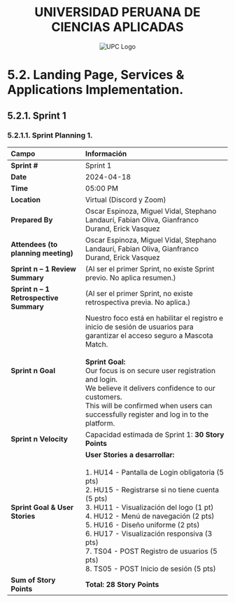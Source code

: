 <div align="center">
  
# UNIVERSIDAD PERUANA DE CIENCIAS APLICADAS
   ![UPC Logo](https://upload.wikimedia.org/wikipedia/commons/f/fc/UPC_logo_transparente.png)
  
</div>


# 5.2. Landing Page, Services & Applications Implementation.

## 5.2.1. Sprint 1

### 5.2.1.1. Sprint Planning 1.

| Campo | Información |
|:------|:------------|
| **Sprint #** | Sprint 1 |
| **Date** | 2024-04-18 |
| **Time** | 05:00 PM |
| **Location** | Virtual (Discord y Zoom) |
| **Prepared By** | Oscar Espinoza, Miguel Vidal, Stephano Landaurí, Fabian Oliva, Gianfranco Durand, Erick Vasquez |
| **Attendees (to planning meeting)** | Oscar Espinoza, Miguel Vidal, Stephano Landaurí, Fabian Oliva, Gianfranco Durand, Erick Vasquez |
| **Sprint n – 1 Review Summary** | (Al ser el primer Sprint, no existe Sprint previo. No aplica resumen.) |
| **Sprint n – 1 Retrospective Summary** | (Al ser el primer Sprint, no existe retrospectiva previa. No aplica.) |
| **Sprint n Goal** | Nuestro foco está en habilitar el registro e inicio de sesión de usuarios para garantizar el acceso seguro a Mascota Match.<br><br>**Sprint Goal:**<br>Our focus is on secure user registration and login.<br>We believe it delivers confidence to our customers.<br>This will be confirmed when users can successfully register and log in to the platform. |
| **Sprint n Velocity** | Capacidad estimada de Sprint 1: **30 Story Points** |
| **Sprint Goal & User Stories** | **User Stories a desarrollar:**<br><br>1. HU14 - Pantalla de Login obligatoria (5 pts)<br>2. HU15 - Registrarse si no tiene cuenta (5 pts)<br>3. HU11 - Visualización del logo (1 pt)<br>4. HU12 - Menú de navegación (2 pts)<br>5. HU16 - Diseño uniforme (2 pts)<br>6. HU17 - Visualización responsiva (3 pts)<br>7. TS04 - POST Registro de usuarios (5 pts)<br>8. TS05 - POST Inicio de sesión (5 pts) |
| **Sum of Story Points** | **Total: 28 Story Points** |

